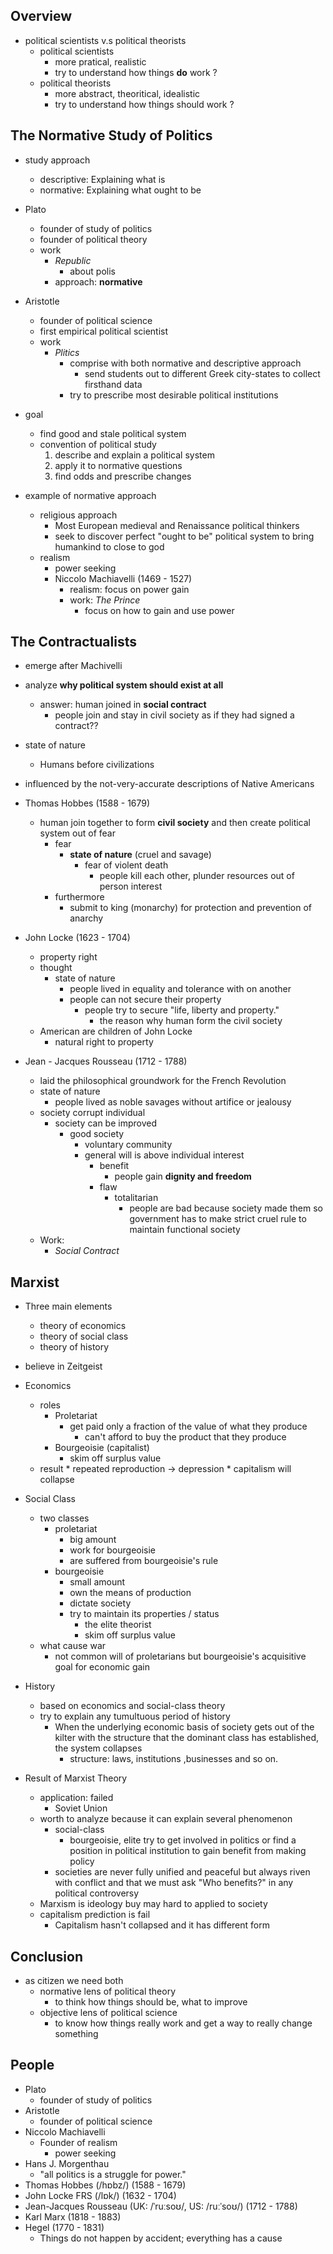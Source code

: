 ## Overview
* political scientists v.s political theorists
    * political scientists
        * more pratical, realistic
        * try to understand how things **do** work ?
    * political theorists
        * more abstract, theoritical, idealistic
        * try to understand how things should work ?

## The Normative Study of Politics
* study approach
    * descriptive: Explaining what is
    * normative: Explaining what ought to be
* Plato
    * founder of study of politics
    * founder of political theory
    * work
        * <i>Republic</i>
            * about polis
        * approach: **normative**
* Aristotle
    * founder of political science
    * first empirical political scientist
    * work
        * <i>Plitics</i>
            * comprise with both normative and descriptive approach
                * send students out to different Greek city-states to collect firsthand data
            * try to prescribe most desirable political institutions
* goal
    * find good and stale political system
    * convention of political study
        1. describe and explain a political system
        2. apply it to normative questions
        3. find odds and prescribe changes

* example of normative approach
    * religious approach
        * Most European medieval and Renaissance political thinkers
        * seek to discover perfect "ought to be" political system to bring humankind to close to god
    * realism
        * power seeking
        * Niccolo Machiavelli (1469 - 1527)
            * realism: focus on power gain
            * work: <i>The Prince</i>
                * focus on how to gain and use power

## The Contractualists
* emerge after Machivelli
* analyze **why political system should exist at all**
    * answer: human joined in **social contract**
        * people join and stay in civil society as if they had signed a contract??
* state of nature
    * Humans before civilizations
* influenced by the not-very-accurate descriptions of Native Americans

* Thomas Hobbes (1588 - 1679)
    * human join together to form **civil society** and then create political system out of fear
        * fear
            * **state of nature** (cruel and savage)
                * fear of violent death
                    * people kill each other, plunder resources out of person interest
        * furthermore
            * submit to king (monarchy) for protection and prevention of anarchy

* John Locke (1623 - 1704)
    * property right
    * thought
        * state of nature
            * people lived in equality and tolerance with on another
            * people can not secure their property
                * people try to secure "life, liberty and property."
                    * the reason why human form the civil society
    * American are children of John Locke
        * natural right to property

* Jean - Jacques Rousseau (1712 - 1788)
    * laid the philosophical groundwork for the French Revolution
    * state of nature
        * people lived as noble savages without artifice or jealousy
    * society corrupt individual
        * society can be improved
            * good society
                * voluntary community
                * general will is above individual interest
                    * benefit
                        * people gain **dignity and freedom**
                    * flaw
                        * totalitarian
                            * people are bad because society made them so government has to make strict cruel rule to maintain functional society
    * Work:
        * <i>Social Contract</i>

## Marxist
* Three main elements
    * theory of economics
    * theory of social class
    * theory of history
* believe in Zeitgeist
* Economics
    * roles
        * Proletariat
            * get paid only a fraction of the value of what they produce
                * can't afford to buy the product that they produce
        * Bourgeoisie (capitalist)
            * skim off surplus value
    * result
          * repeated reproduction -> depression
          * capitalism will collapse
* Social Class
    * two classes
        * proletariat
            * big amount
            * work for bourgeoisie
            * are suffered from bourgeoisie's rule
        * bourgeoisie
            * small amount
            * own the means of production
            * dictate society
            * try to maintain its properties / status
                * the elite theorist
                * skim off surplus value
    * what cause war
        * not common will of proletarians but bourgeoisie's acquisitive goal for economic gain
* History
    * based on economics and social-class theory
    * try to explain any tumultuous period of history
        * When the underlying economic basis of society gets out of the kilter with the structure that the dominant class has established, the system collapses
            * structure: laws, institutions ,businesses and so on.

* Result of Marxist Theory
    * application: failed
        * Soviet Union
    * worth to analyze because it can explain several phenomenon
        * social-class
            * bourgeoisie, elite try to get involved in politics or find a position in political institution to gain benefit from making policy
        * societies are never fully unified and peaceful but always riven with conflict and that we must ask "Who benefits?" in any political controversy
    * Marxism is ideology buy may hard to applied to society
    * capitalism prediction is fail
        * Capitalism hasn't collapsed and it has different form

## Conclusion
* as citizen we need both
    * normative lens of political theory
        * to think how things should be, what to improve
    * objective lens of political science
        * to know how things really work and get a way to really change something


## People
* Plato
    * founder of study of politics
* Aristotle
    * founder of political science
* Niccolo Machiavelli
    * Founder of realism
        * power seeking
* Hans J. Morgenthau
    * "all politics is a struggle for power."
* Thomas Hobbes (/hɒbz/) (1588 - 1679)
* John Locke FRS (/lɒk/) (1632 - 1704)
* Jean-Jacques Rousseau (UK: /ˈruːsoʊ/, US: /ruːˈsoʊ/) (1712 - 1788)
* Karl Marx (1818 - 1883)
* Hegel (1770 - 1831)
    * Things do not happen by accident; everything has a cause
